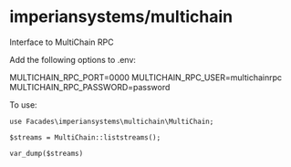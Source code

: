 # imperiansystems/multichain
Interface to MultiChain RPC

Add the following options to .env:

MULTICHAIN_RPC_PORT=0000
MULTICHAIN_RPC_USER=multichainrpc
MULTICHAIN_RPC_PASSWORD=password

To use:

`use Facades\imperiansystems\multichain\MultiChain;`

`$streams = MultiChain::liststreams();`

`var_dump($streams)`
